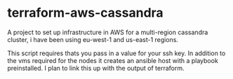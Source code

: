 # terraform-aws-cassandra
A project to set up infrastructure in AWS for a multi-region cassandra cluster, i have been using eu-west-1 and us-east-1 regions. 

This script requires thats you pass in a value for your ssh key. In addition to the vms required for the nodes it creates an ansible host with a playbook preinstalled. I plan to link this up with the output of terraform. 
